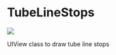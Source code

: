 # TubeLineStops

![](https://img.shields.io/badge/language-swift-blue.svg)


UIView class to draw tube line stops
